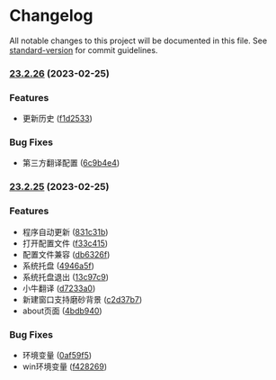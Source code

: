 # Changelog

All notable changes to this project will be documented in this file. See [standard-version](https://github.com/conventional-changelog/standard-version) for commit guidelines.

### [23.2.26](https://github.com/lly-ke/f-t/compare/v23.2.25...v23.2.26) (2023-02-25)


### Features

* 更新历史 ([f1d2533](https://github.com/lly-ke/f-t/commit/f1d253343558280d5db1febcebf124cd8f126b4b))


### Bug Fixes

* 第三方翻译配置 ([6c9b4e4](https://github.com/lly-ke/f-t/commit/6c9b4e49044fdd9169dfb86317f5292248b6e50f))

### [23.2.25](https://github.com/lly-ke/f-t/compare/v23.1.15...v23.2.25) (2023-02-25)


### Features

* 程序自动更新 ([831c31b](https://github.com/lly-ke/f-t/commit/831c31b9bcde947345d6d7e57eeb20810185425f))
* 打开配置文件 ([f33c415](https://github.com/lly-ke/f-t/commit/f33c41568589c2193ba538e3b5768ce6d318679d))
* 配置文件兼容 ([db6326f](https://github.com/lly-ke/f-t/commit/db6326fd16e998717623425999bc8c6fa85c9535))
* 系统托盘 ([4946a5f](https://github.com/lly-ke/f-t/commit/4946a5f57f519eb455d61f9a81498cf8bf1cfc48))
* 系统托盘退出 ([13c97c9](https://github.com/lly-ke/f-t/commit/13c97c9e3db7a173257f5ac7f4a01cdc1797a143))
* 小牛翻译 ([d7233a0](https://github.com/lly-ke/f-t/commit/d7233a0fc02a1365ed9b43902549bb196c6ab6f5))
* 新建窗口支持磨砂背景 ([c2d37b7](https://github.com/lly-ke/f-t/commit/c2d37b74ebf378328bffd82febe4f757c8f57427))
* about页面 ([4bdb940](https://github.com/lly-ke/f-t/commit/4bdb9401b05d45958c2edcc5790ba328c7689d89))


### Bug Fixes

* 环境变量 ([0af59f5](https://github.com/lly-ke/f-t/commit/0af59f5f56b1f8a2e84a095d02500367a7e37711))
* win环境变量 ([f428269](https://github.com/lly-ke/f-t/commit/f428269514a130a1b672523469d69338e56e872d))
